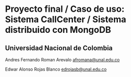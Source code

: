 # Proyecto final / Caso de uso: Sistema CallCenter / Sistema distribuido con MongoDB

## Universidad Nacional de Colombia
Andres Fernando Roman Arevalo
afromana@unal.edu.co

Edwar Alonso Rojas Blanco
edrojasb@unal.edu.co
